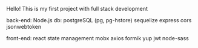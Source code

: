Hello!
This is my first project with full stack development 

back-end:
Node.js
db: postgreSQL (pg, pg-hstore)
sequelize
express
cors
jsonwebtoken

front-end:
react
state management mobx
axios
formik
yup
jwt
node-sass

